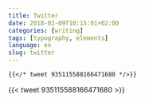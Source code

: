 ```yaml
---
title: Twitter
date: 2018-02-09T10:15:01+02:00
categories: [writing]
tags: [typography, elements]
language: en
slug: twitter
---
```


```markdown
{{</* tweet 935115588166471680 */>}}
```

{{< tweet 935115588166471680 >}}
